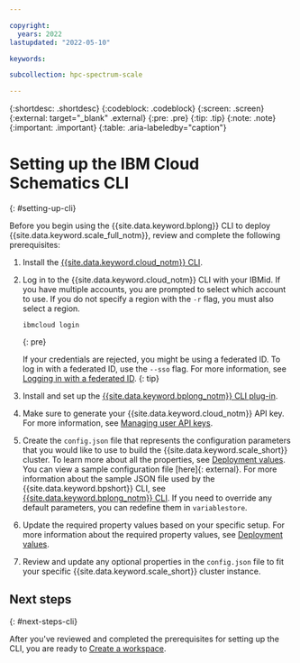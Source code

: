 ```yaml
---

copyright:
  years: 2022
lastupdated: "2022-05-10"

keywords: 

subcollection: hpc-spectrum-scale

---
```


{:shortdesc: .shortdesc}
{:codeblock: .codeblock}
{:screen: .screen}
{:external: target="_blank" .external}
{:pre: .pre}
{:tip: .tip}
{:note: .note}
{:important: .important}
{:table: .aria-labeledby="caption"}

# Setting up the IBM Cloud Schematics CLI
{: #setting-up-cli}

Before you begin using the {{site.data.keyword.bplong}} CLI to deploy {{site.data.keyword.scale_full_notm}}, review and complete the following prerequisites: 

1. Install the [{{site.data.keyword.cloud_notm}} CLI](/docs/cli?topic=cli-install-ibmcloud-cli).
2. Log in to the {{site.data.keyword.cloud_notm}} CLI with your IBMid. If you have multiple accounts, you are prompted to select which account to use. If you do not specify a region with the `-r` flag, you must also select a region.

    ```
    ibmcloud login
    ```
    {: pre}

    If your credentials are rejected, you might be using a federated ID. To log in with a federated ID, use the `--sso` flag. For more information, see [Logging in with a federated ID](/docs/account?topic=account-federated_id).
    {: tip}

3. Install and set up the [{{site.data.keyword.bplong_notm}} CLI plug-in](/docs/schematics?topic=schematics-setup-cli#install-schematics-plugin).
4. Make sure to generate your {{site.data.keyword.cloud_notm}} API key. For more information, see [Managing user API keys](/docs/account?topic=account-userapikey).
5. Create the `config.json` file that represents the configuration parameters that you would like to use to build the {{site.data.keyword.scale_short}} cluster. To learn more about all the properties, see [Deployment values](/docs/hpc-spectrum-scale?topic=hpc-spectrum-scale-deployment-values). You can view a sample configuration file [here]{: external}. For more information about the sample JSON file used by the {{site.data.keyword.bpshort}} CLI, see [{{site.data.keyword.bplong_notm}} CLI](/docs/hpc-spectrum-scale?topic=schematics-schematics-cli-reference). If you need to override any default parameters, you can redefine them in `variablestore`.
6. Update the required property values based on your specific setup. For more information about the required property values, see [Deployment values](/docs/hpc-spectrum-scale?topic=hpc-spectrum-scale-deployment-values).
7. Review and update any optional properties in the `config.json` file to fit your specific {{site.data.keyword.scale_short}} cluster instance. 

## Next steps
{: #next-steps-cli}

After you've reviewed and completed the prerequisites for setting up the CLI, you are ready to [Create a workspace](/docs/hpc-spectrum-scale?topic=hpc-spectrum-scale-creating-workspace&interface=cli).
